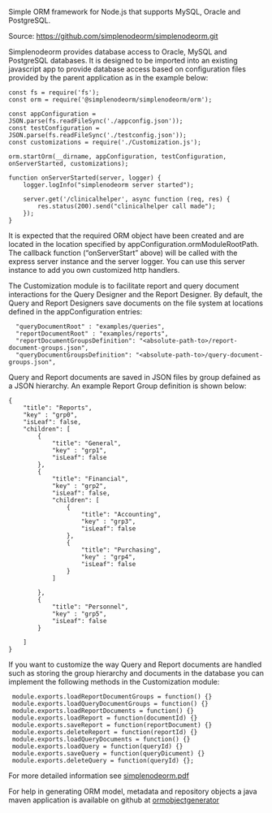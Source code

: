 Simple ORM framework for Node.js that supports MySQL, Oracle and PostgreSQL.

Source:
https://github.com/simplenodeorm/simplenodeorm.git


Simplenodeorm provides database access to Oracle, MySQL and PostgreSQL databases. It is designed to be imported 
into an existing javascript app to provide database access based on configuration files provided by the parent 
application as in the example below:

```
const fs = require('fs');
const orm = require('@simplenodeorm/simplenodeorm/orm');

const appConfiguration = JSON.parse(fs.readFileSync('./appconfig.json'));
const testConfiguration = JSON.parse(fs.readFileSync('./testconfig.json'));
const customizations = require('./Customization.js');

orm.startOrm(__dirname, appConfiguration, testConfiguration, onServerStarted, customizations);

function onServerStarted(server, logger) {
    logger.logInfo("simplenodeorm server started");
    
    server.get('/clinicalhelper', async function (req, res) {
        res.status(200).send("clinicalhelper call made");
    });
}
```
It is expected that the required ORM object have been created and are located in the  location 
specified by appConfiguration.ormModuleRootPath. The callback function (“onServerStart” above) will 
be called with the express server instance and the server logger. You can use this server 
instance to add you own customized http handlers.

The Customization module is to facilitate report and query document interactions for the Query Designer 
and the Report Designer. By default, the Query and Report Designers save documents on the file system
at locations defined in the appConfiguration entries:
```
  "queryDocumentRoot" : "examples/queries",
  "reportDocumentRoot" : "examples/reports",
  "reportDocumentGroupsDefinition": "<absolute-path-to>/report-document-groups.json",
  "queryDocumentGroupsDefinition": "<absolute-path-to>/query-document-groups.json",
```
Query and Report documents are saved in JSON files by group defained as a JSON hierarchy. An example Report Group definition
is shown below:
 ```
 {
     "title": "Reports",
     "key" : "grp0",
     "isLeaf": false,
     "children": [
         {
             "title": "General",
             "key" : "grp1",
             "isLeaf": false
         },
         {
             "title": "Financial",
             "key" : "grp2",
             "isLeaf": false,
             "children": [
                 {
                     "title": "Accounting",
                     "key" : "grp3",
                     "isLeaf": false
                 },
                 {
                     "title": "Purchasing",
                     "key" : "grp4",
                     "isLeaf": false
                 }
             ]
 
         },
         {
             "title": "Personnel",
             "key" : "grp5",
             "isLeaf": false
         }
         
     ]
 }
 ```
 If you want to customize the way Query and Report documents are handled such as storing the group hierarchy and documents 
 in the database you can implement the following methods in the Customization module:

```
 module.exports.loadReportDocumentGroups = function() {}
 module.exports.loadQueryDocumentGroups = function() {}
 module.exports.loadReportDocuments = function() {}
 module.exports.loadReport = function(documentId) {}
 module.exports.saveReport = function(reportDocument) {}
 module.exports.deleteReport = function(reportId) {}
 module.exports.loadQueryDocuments = function() {}
 module.exports.loadQuery = function(queryId) {}
 module.exports.saveQuery = function(queryDicument) {}
 module.exports.deleteQuery = function(queryId) {};
```
For more detailed information see <a href="https://github.com/simplenodeorm/simplenodeorm/blob/master/simplenodeorm.pdf">simplenodeorm.pdf</a>

For help in generating ORM model, metadata and repository objects a java maven application is available on github
at <a href="https://github.com/simplenodeorm/ormobjectgenerator">ormobjectgenerator</a>